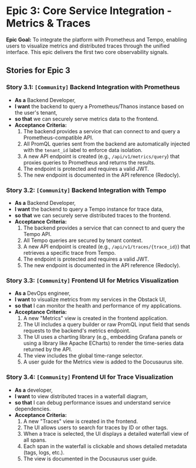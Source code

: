 # Epic 3: Core Service Integration - Metrics & Traces

**Epic Goal:** To integrate the platform with Prometheus and Tempo, enabling users to visualize metrics and distributed traces through the unified interface. This epic delivers the first two core observability signals.

## Stories for Epic 3

### Story 3.1: `[Community]` Backend Integration with Prometheus
*   **As a** Backend Developer,
*   **I want** the backend to query a Prometheus/Thanos instance based on the user's tenant,
*   **so that** we can securely serve metrics data to the frontend.
*   **Acceptance Criteria:**
    1.  The backend provides a service that can connect to and query a Prometheus-compatible API.
    2.  All PromQL queries sent from the backend are automatically injected with the `tenant_id` label to enforce data isolation.
    3.  A new API endpoint is created (e.g., `/api/v1/metrics/query`) that proxies queries to Prometheus and returns the results.
    4.  The endpoint is protected and requires a valid JWT.
    5.  The new endpoint is documented in the API reference (Redocly).

### Story 3.2: `[Community]` Backend Integration with Tempo
*   **As a** Backend Developer,
*   **I want** the backend to query a Tempo instance for trace data,
*   **so that** we can securely serve distributed traces to the frontend.
*   **Acceptance Criteria:**
    1.  The backend provides a service that can connect to and query the Tempo API.
    2.  All Tempo queries are secured by tenant context.
    3.  A new API endpoint is created (e.g., `/api/v1/traces/{trace_id}`) that retrieves a specific trace from Tempo.
    4.  The endpoint is protected and requires a valid JWT.
    5.  The new endpoint is documented in the API reference (Redocly).

### Story 3.3: `[Community]` Frontend UI for Metrics Visualization
*   **As a** DevOps engineer,
*   **I want** to visualize metrics from my services in the Obstack UI,
*   **so that** I can monitor the health and performance of my applications.
*   **Acceptance Criteria:**
    1.  A new "Metrics" view is created in the frontend application.
    2.  The UI includes a query builder or raw PromQL input field that sends requests to the backend's metrics endpoint.
    3.  The UI uses a charting library (e.g., embedding Grafana panels or using a library like Apache ECharts) to render the time-series data returned by the API.
    4.  The view includes the global time-range selector.
    5.  A user guide for the Metrics view is added to the Docusaurus site.

### Story 3.4: `[Community]` Frontend UI for Trace Visualization
*   **As a** developer,
*   **I want** to view distributed traces in a waterfall diagram,
*   **so that** I can debug performance issues and understand service dependencies.
*   **Acceptance Criteria:**
    1.  A new "Traces" view is created in the frontend.
    2.  The UI allows users to search for traces by ID or other tags.
    3.  When a trace is selected, the UI displays a detailed waterfall view of all spans.
    4.  Each span in the waterfall is clickable and shows detailed metadata (tags, logs, etc.).
    5.  The view is documented in the Docusaurus user guide.
